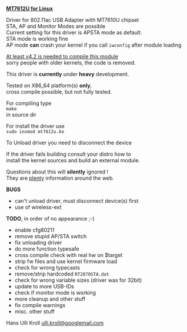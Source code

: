 <u>**MT7612U for Linux**</u>

Driver for 802.11ac USB Adapter with MT7610U chipset  
STA, AP and Monitor Modes are possible  
Current setting for this driver is APSTA mode as default.  
STA mode is working fine  
AP mode **can** crash your kernel if you call `iwconfig` after module loading

<u>At least v4.2 is needed to compile this module</u>  
sorry people with older kernels, the code is removed.

This driver is **currently** under **heavy** development.  

Tested on X86_64 platform(s) **only**,  
cross compile possible, but not fully tested.  

For compiling type  
`make`  
in source dir  

For install the driver use  
`sudo insmod mt7612u.ko`  

To Unload driver you need to disconnect the device

If the driver fails building consult your distro how to  
install the kernel sources and build an external module.
  
Questions about this will **silently** ignored !  
They are <u>plenty</u> information around the web.  

**BUGS**  
- can't unload driver, must disconnect device(s) first  
- use of wireless-ext
  

**TODO**, in order of no appearance ;-)  
- enable cfg80211  
- remove stupid AP/STA switch  
- fix unloading driver  
- do more function typesafe  
- cross compile check with real hw on $target  
- strip fw files and use kernel firmware load  
- check for wrong typecasts  
- remove/strip hardcoded `RT2870STA.dat`  
- check for wrong variable sizes (driver was for 32bit)  
- update to more USB-IDs  
- check if monitor mode is working  
- more cleanup and other stuff  
- fix compile warnings  
- misc. other stuff  


Hans Ulli Kroll <ulli.kroll@googlemail.com>




